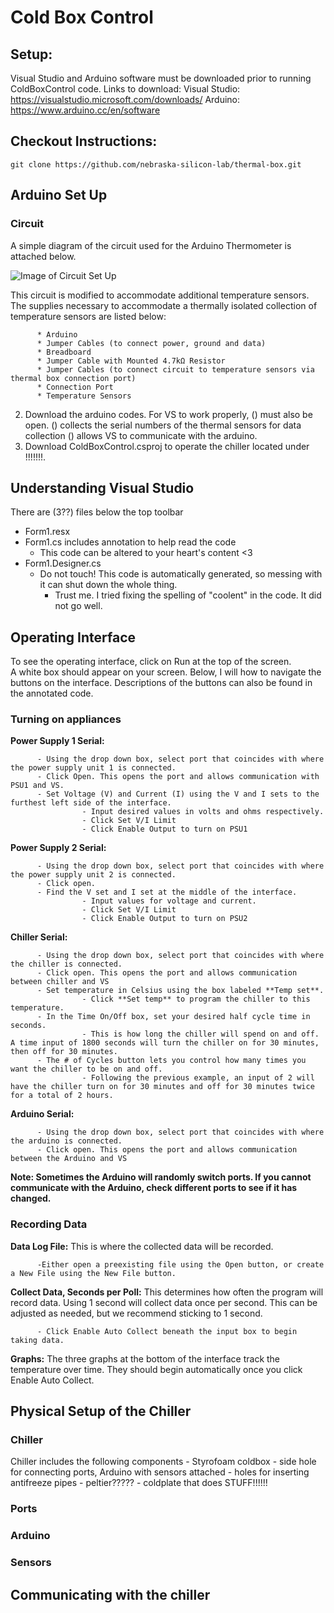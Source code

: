 # Cold Box Control

## Setup:

Visual Studio and Arduino software must be downloaded prior to running ColdBoxControl code. Links to download:
          Visual Studio: https://visualstudio.microsoft.com/downloads/
          Arduino: https://www.arduino.cc/en/software
          
## Checkout Instructions:

```
git clone https://github.com/nebraska-silicon-lab/thermal-box.git
```

## Arduino Set Up

### Circuit 

A simple diagram of the circuit used for the Arduino Thermometer is attached below.

![Image of Circuit Set Up](https://hackster.imgix.net/uploads/attachments/229740/FP8600RIFMRO359.LARGE.jpg?auto=compress%2Cformat&w=1280&h=960&fit=max)

This circuit is modified to accommodate additional temperature sensors. The supplies necessary to accommodate a thermally isolated collection of temperature sensors are listed below:

          * Arduino
          * Jumper Cables (to connect power, ground and data)
          * Breadboard
          * Jumper Cable with Mounted 4.7kΩ Resistor
          * Jumper Cables (to connect circuit to temperature sensors via thermal box connection port)
          * Connection Port 
          * Temperature Sensors
    
    
          
          
          
2. Download the arduino codes. For VS to work properly, () must also be open.
   () collects the serial numbers of the thermal sensors for data collection 
   () allows VS to communicate with the arduino. 
3. Download ColdBoxControl.csproj to operate the chiller located under !!!!!!!. 
## Understanding Visual Studio
There are (3??) files below the top toolbar
  - Form1.resx
  - Form1.cs includes annotation to help read the code
    - This code can be altered to your heart's content <3
  - Form1.Designer.cs 
    - Do not touch! This code is automatically generated, so messing with it can shut down the whole thing. 
      - Trust me. I tried fixing the spelling of "coolent" in the code. It did not go well. 
## Operating Interface
  To see the operating interface, click on Run at the top of the screen.  
  A white box should appear on your screen. Below, I will how to navigate the buttons on the interface. Descriptions of the buttons can also be found in the annotated code.
        
### Turning on appliances
 **Power Supply 1 Serial:**
 
          - Using the drop down box, select port that coincides with where the power supply unit 1 is connected.
          - Click Open. This opens the port and allows communication with PSU1 and VS.
          - Set Voltage (V) and Current (I) using the V and I sets to the furthest left side of the interface.
                    - Input desired values in volts and ohms respectively.
                    - Click Set V/I Limit 
                    - Click Enable Output to turn on PSU1
**Power Supply 2 Serial:** 

          - Using the drop down box, select port that coincides with where the power supply unit 2 is connected. 
          - Click open. 
          - Find the V set and I set at the middle of the interface. 
                    - Input values for voltage and current.
                    - Click Set V/I Limit 
                    - Click Enable Output to turn on PSU2
 **Chiller Serial:**
 
          - Using the drop down box, select port that coincides with where the chiller is connected.
          - Click open. This opens the port and allows communication between chiller and VS
          - Set temperature in Celsius using the box labeled **Temp set**. 
                    - Click **Set temp** to program the chiller to this temperature.
          - In the Time On/Off box, set your desired half cycle time in seconds.
                    - This is how long the chiller will spend on and off. A time input of 1800 seconds will turn the chiller on for 30 minutes, then off for 30 minutes. 
          - The # of Cycles button lets you control how many times you want the chiller to be on and off. 
                    - Following the previous example, an input of 2 will have the chiller turn on for 30 minutes and off for 30 minutes twice for a total of 2 hours. 
                              
**Arduino Serial:**

          - Using the drop down box, select port that coincides with where the arduino is connected.
          - Click open. This opens the port and allows communication between the Arduino and VS
                              
**Note: Sometimes the Arduino will randomly switch ports.
      If you cannot communicate with the Arduino, check different ports to see if it has changed.**
                            
  ### Recording Data
 **Data Log File:**
 This is where the collected data will be recorded. 
 
          -Either open a preexisting file using the Open button, or create a New File using the New File button.
 **Collect Data, Seconds per Poll:**
 This determines how often the program will record data. 
 Using 1 second will collect data once per second. This can be adjusted as needed, but we recommend sticking to 1 second.
                    
          - Click Enable Auto Collect beneath the input box to begin taking data.
        
 **Graphs:**
The three graphs at the bottom of the interface track the temperature over time. They should begin automatically once you click Enable Auto Collect. 
        
        
## Physical Setup of the Chiller
### Chiller
Chiller includes the following components
          - Styrofoam coldbox
                    - side hole for connecting ports, Arduino with sensors attached
                    - holes for inserting antifreeze pipes
                    - peltier?????
                    - coldplate that does STUFF!!!!!!
                    
### Ports
### Arduino
### Sensors
## Communicating with the chiller
